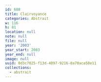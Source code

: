 ```yaml
---
id: 688
title: Clairvoyance
categories: Abstrait
w: 116
h: 81
location: null
note: null
file: null
year: '2003'
year_start: 2003
year_end: null
image: null
uuid: 0d3c7025-f13d-4097-9216-8a70aca58e11
collections:
  - abstrait
---
```


